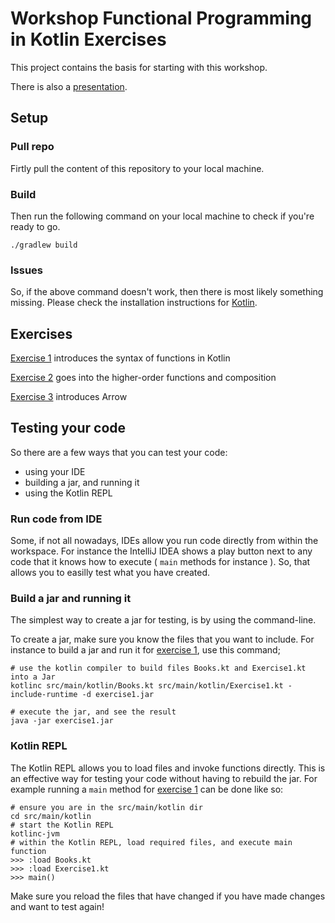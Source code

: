 # Workshop Functional Programming in Kotlin Exercises

This project contains the basis for starting with this workshop.

There is also a [presentation](src/docs/Presentation.md).

## Setup

### Pull repo
Firtly pull the content of this repository to your local machine.

### Build
Then run the following command on your local machine to check if you're ready 
to go.
```shell
./gradlew build
```

### Issues
So, if the above command doesn't work, then there is most likely something 
missing. Please check the installation instructions for 
[Kotlin](https://kotlinlang.org).

## Exercises

[Exercise 1](src/docs/Exercise-1.md) introduces the syntax of functions in 
Kotlin

[Exercise 2](src/docs/Exercise-2.md) goes into the higher-order functions and composition

[Exercise 3](src/docs/Exercise-3.md) introduces Arrow

## Testing your code

So there are a few ways that you can test your code:
- using your IDE
- building a jar, and running it
- using the Kotlin REPL

### Run code from IDE

Some, if not all nowadays, IDEs allow you run code directly from within the 
workspace. For instance the IntelliJ IDEA shows a play button next to any code
that it knows how to execute ( `main` methods for instance ). So, that allows
you to easilly test what you have created.

### Build a jar and running it

The simplest way to create a jar for testing, is by using the command-line.

To create a jar, make sure you know the files that you want to include. For 
instance to build a jar and run it for [exercise 1](Exercise-1.md), use this command;
```shell
# use the kotlin compiler to build files Books.kt and Exercise1.kt into a Jar
kotlinc src/main/kotlin/Books.kt src/main/kotlin/Exercise1.kt -include-runtime -d exercise1.jar

# execute the jar, and see the result
java -jar exercise1.jar
```

### Kotlin REPL

The Kotlin REPL allows you to load files and invoke functions directly. This is 
an effective way for testing your code without having to rebuild the jar. For
example running a `main` method for [exercise 1](Exercise-1.md) can be done
like so:
```shell
# ensure you are in the src/main/kotlin dir
cd src/main/kotlin
# start the Kotlin REPL
kotlinc-jvm
# within the Kotlin REPL, load required files, and execute main function
>>> :load Books.kt
>>> :load Exercise1.kt
>>> main()
```
Make sure you reload the files that have changed if you have made changes and 
want to test again!